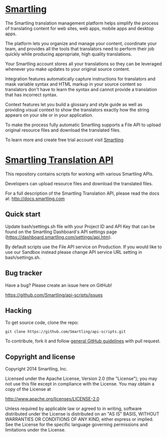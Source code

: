 [Smartling](http://www.smartling.com)
=================
The Smartling translation management platform helps simplify the process of translating content for web sites, web apps, mobile apps and desktop apps.

The platform lets you organize and manage your content, coordinate your team, and provides all the tools that translators need to perform their job quickly while producing appropriate, high quality translations.

Your Smartling account stores all your translations so they can be leveraged whenever you make updates to your original source content.  

Integration features automatically capture instructions for translators and mask variable syntax and HTML markup in your source content so translators don't have to learn the syntax and cannot provide a translation that has incorrect syntax.

Context features let you build a glossary and style guide as well as providing visual context to show the translators exactly how the string appears on your site or in your application.

To make the process fully automatic Smartling supports a File API to upload original resource files and download the translated files.

To learn more and create free trial account visit [Smartling](https://signup.smartling.com/)

[Smartling Translation API](http://docs.smartling.com)
=================

This repository contains scripts for working with various Smartling APIs.

Developers can upload resource files and download the translated files.

For a full description of the Smartling Translation API, please read the docs at: http://docs.smartling.com


Quick start
-----------

Update bash/settings.sh file with your Project ID and API Key that can be found on the Smartling Dashboard's API settings page (https://dashboard.smartling.com/settings/api.htm).

By default scripts use the File API service on Production. If you would like to use our Sandbox instead please change API service URL setting in bash/settings.sh.


Bug tracker
-----------

Have a bug? Please create an issue here on GitHub!

https://github.com/Smartling/api-scripts/issues


Hacking
-------

To get source code, clone the repo:

`git clone https://github.com/Smartling/api-scripts.git`

To contribute, fork it and follow [general GitHub guidelines](https://help.github.com/articles/fork-a-repo/) with pull request.


Copyright and license
---------------------

Copyright 2014 Smartling, Inc.

Licensed under the Apache License, Version 2.0 (the "License");
you may not use this file except in compliance with the License.
You may obtain a copy of the License at

   http://www.apache.org/licenses/LICENSE-2.0

Unless required by applicable law or agreed to in writing, software
distributed under the License is distributed on an "AS IS" BASIS,
WITHOUT WARRANTIES OR CONDITIONS OF ANY KIND, either express or implied.
See the License for the specific language governing permissions and
limitations under the License.

